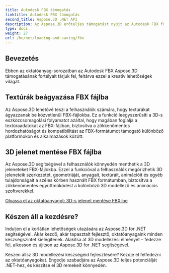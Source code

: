 ```yaml
---
title: Autodesk FBX támogatás
linktitle: Autodesk FBX támogatás
second_title: Aspose.3D .NET API
description: Az Aspose.3D erőteljes támogatást nyújt az Autodesk FBX formátumhoz, lehetővé téve a 3D modellek zökkenőmentes importálását és exportálását, javítva az együttműködést és a munkafolyamat-hatékonyságot.
type: docs
weight: 27
url: /hu/net/loading-and-saving/fbx
---
```

## Bevezetés

Ebben az oktatóanyag-sorozatban az Autodesk FBX Aspose.3D támogatásának fortélyait tárjuk fel, feltárva ezzel a kreatív lehetőségek világát.

## Textúrák beágyazása FBX fájlba

Az Aspose.3D lehetővé teszi a felhasználók számára, hogy textúrákat ágyazzanak be közvetlenül FBX-fájlokba. Ez a funkció leegyszerűsíti a 3D-s eszközcsomagolási folyamatot azáltal, hogy magában foglalja a textúraadatokat az FBX-fájlban, biztosítva a zökkenőmentes hordozhatóságot és kompatibilitást az FBX-formátumot támogató különböző platformokon és alkalmazások között.

## 3D jelenet mentése FBX fájlba

Az Aspose.3D segítségével a felhasználók könnyedén menthetik a 3D jeleneteket FBX-fájlokba. Ezzel a funkcióval a felhasználók megőrizhetik 3D jeleneteik szerkezetét, geometriáját, anyagait, textúráit, animációit és egyéb tulajdonságait a széles körben használt FBX formátumban, biztosítva a zökkenőmentes együttműködést a különböző 3D modellező és animációs szoftverekkel.

[Olvassa el az oktatóanyagot: 3D-s jelenet mentése FBX-be](save-3d-scene)

## Készen áll a kezdésre?

Induljon el a korlátlan lehetőségek utazására az Aspose.3D for .NET segítségével. Akár kezdő, akár tapasztalt fejlesztő, oktatóanyagaink minden készségszintet kielégítenek. Alakítsa át 3D modellezési élményét – fedezze fel, alkosson és újítson az Aspose.3D for .NET segítségével.

Készen állsz 3D modellezési készségeid fejlesztésére? Kezdje el felfedezni az oktatóanyagokat. Engedje szabadjára az Aspose.3D teljes potenciálját .NET-hez, és készítse el 3D remekeit könnyedén.